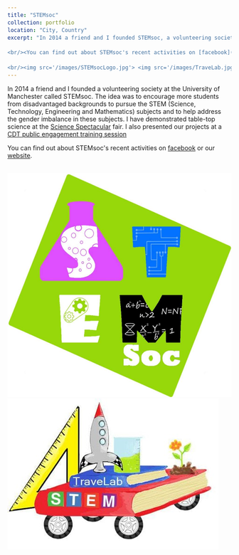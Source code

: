 ```yaml
---
title: "STEMsoc"
collection: portfolio
location: "City, Country"
excerpt: "In 2014 a friend and I founded STEMsoc, a volunteering society at the University of Manchester. The idea is to encourage more students from disadvantaged backgrounds to pursue the STEM (Science, Technology, Engineering and Mathematics) subjects and to help address the gender imbalance in these subjects. I demonstrated table-top science at the [Science Spectacular](www.engagement.manchester.ac.uk/highlights/manchester_science_festival/science_spectacular/) fair, and I also presented our projects at a [CDT public engagement training session](http://www.graphene-nownano.manchester.ac.uk/news-and-events/cdt-cohort-completes-public-engagement-training.htm)

<br/><You can find out about STEMsoc's recent activities on [facebook](https://www.facebook.com/groups/STEMSoc/) or our [website](www.stemsoc.org.uk). >

<br/><img src='/images/STEMsocLogo.jpg'> <img src='/images/TraveLab.jpg'>"
---
```


In 2014 a friend and I founded a volunteering society at the University of Manchester called STEMsoc. The idea was to encourage more students from disadvantaged backgrounds to pursue the STEM (Science, Technology, Engineering and Mathematics) subjects and to help address the gender imbalance in these subjects. I have demonstrated table-top science at the [Science Spectacular](www.engagement.manchester.ac.uk/highlights/manchester_science_festival/science_spectacular/) fair.  I also presented our projects at a [CDT public engagement training session](http://www.graphene-nownano.manchester.ac.uk/news-and-events/cdt-cohort-completes-public-engagement-training.htm)

You can find out about STEMsoc's recent activities on [facebook](https://www.facebook.com/groups/STEMSoc/) or our [website](www.stemsoc.org.uk). 

<br/><img src='/images/STEMsocLogo.jpg'> <img src='/images/TraveLab.jpg'>

